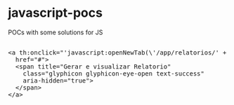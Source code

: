 # javascript-pocs
POCs with some solutions for JS


<pre>

&#x3C;a th:onclick=&#x22;&#x27;javascript:openNewTab(\&#x27;/app/relatorios/&#x27; + ${relatorio.id} + &#x27;\&#x27;);&#x27;&#x22; 
  href=&#x22;#&#x22;&#x3E;
  &#x3C;span title=&#x22;Gerar e visualizar Relatorio&#x22; 
    class=&#x22;glyphicon glyphicon-eye-open text-success&#x22; 
    aria-hidden=&#x22;true&#x22;&#x3E;
  &#x3C;/span&#x3E;
&#x3C;/a&#x3E;
</pre>
<pre>
<script type="text/javascript">
	function openNewTab(url){
			
		var win = window.open(url);		
		win.addEventListener('load', function () { 
			setTimeout(function () {
				location.reload(true);
			}, 2000);
		});
			
	}
</script>
</pre>
